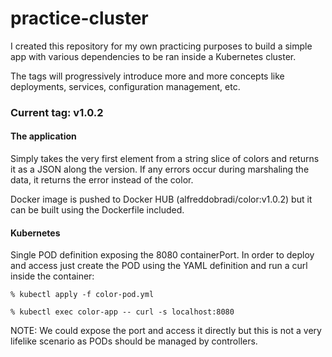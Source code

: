 # practice-cluster

I created this repository for my own practicing purposes to build a simple app with various dependencies to be ran inside a Kubernetes cluster.

The tags will progressively introduce more and more concepts like deployments, services, configuration management, etc.

### Current tag: v1.0.2

#### The application

Simply takes the very first element from a string slice of colors and returns it as a JSON along the version.
If any errors occur during marshaling the data, it returns the error instead of the color.

Docker image is pushed to Docker HUB (alfreddobradi/color:v1.0.2) but it can be built using the Dockerfile included.

#### Kubernetes

Single POD definition exposing the 8080 containerPort. In order to deploy and access just create the POD using the YAML definition and run a curl inside the container:

```
% kubectl apply -f color-pod.yml

% kubectl exec color-app -- curl -s localhost:8080
```

NOTE: We could expose the port and access it directly but this is not a very lifelike scenario as PODs should be managed by controllers.
